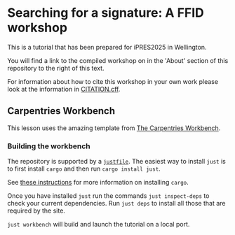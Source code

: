 # Searching for a signature: A FFID workshop

This is a tutorial that has been prepared for iPRES2025 in Wellington.

You will find a link to the compiled workshop on in the 'About' section of
this repository to the right of this text.

For information about how to cite this workshop in your own work please
look at the information in [CITATION.cff](./CITATION.cff).

## Carpentries Workbench

This lesson uses the amazing template from
[The Carpentries Workbench][workbench].

[workbench]: https://carpentries.github.io/sandpaper-docs/

### Building the workbench

The repository is supported by a [`justfile`][just-1]. The easiest way to
install `just` is to first install `cargo` and then run `cargo install just`.

See [these instructions][just-2] for more information on installing `cargo`.

Once you have installed `just` run the commands `just inspect-deps` to
check your current dependencies. Run `just deps` to install all those that
are required by the site.

`just workbench` will build and launch the tutorial on a local port.

[just-1]: https://github.com/casey/just
[just-2]: https://doc.rust-lang.org/cargo/getting-started/installation.html

